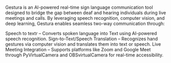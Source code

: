 Gestura is an AI-powered real-time sign language communication tool designed to bridge the gap between deaf and hearing individuals during live meetings and calls. By leveraging speech recognition, computer vision, and deep learning, Gestura enables seamless two-way communication through:

Speech to textr – Converts spoken language into Text using AI-powered speech recognition.
Sign-to-Text/Speech Translation – Recognizes hand gestures via computer vision and translates them into text or speech.
Live Meeting Integration – Supports platforms like Zoom and Google Meet through PyVirtualCamera and OBSvirtualCamera for real-time accessibility.
